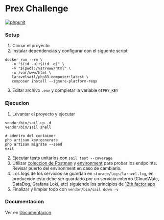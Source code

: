 # Prex Challenge

[![phpunit](https://github.com/raul338/prex-challenge/actions/workflows/php.yml/badge.svg?branch=main)](https://github.com/raul338/prex-challenge/actions/workflows/php.yml)

### Setup

1. Clonar el proyecto
2. Instalar dependencias y configurar con el siguente script
```shell
docker run --rm \
   -u "$(id -u):$(id -g)" \
   -v "$(pwd):/var/www/html" \
   -w /var/www/html \
   laravelsail/php83-composer:latest \
   composer install --ignore-platform-reqs
```
3. Editar archivo `.env` y completar la variable `GIPHY_KEY`

### Ejecucion
1. Levantar el proyecto y ejecutar
```shell
vendor/bin/sail up -d
vendor/bin/sail shell

# adentro del container
php artisan key:generate
php artisan migrate --seed
exit
```
2. Ejecutar tests unitarios con `sail test --coverage`
3. Utilizar [coleccion de Postman](./documentation/prex-hallenge.postman_collection.json) y [environment](./documentation/prex-challenge.postman_environment.json) para probar los endpoints. Revisar puerto del environment en caso de cambiarlo.
4. Los logs de los servicios se guardan en `storage/logs/laravel.log`, en produccion esto debe ser guardado por un servicio externo (CloudWatc, DataDog, Grafana Loki, etc) siguiendo los principios de [12th factor app](https://12factor.net/es/)
5. Finalizar y limpiar todo con `vendor/bin/sail down -v`

### Documentacion

Ver en [Documentacion](./documentation/documentation.md)
